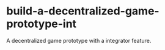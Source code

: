 # build-a-decentralized-game-prototype-int
A decentralized game prototype with a integrator feature.
